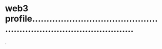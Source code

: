 # web3 profile.........................................................................................
.
